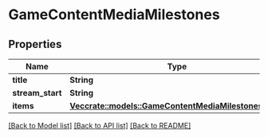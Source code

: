 # GameContentMediaMilestones

## Properties

Name | Type | Description | Notes
------------ | ------------- | ------------- | -------------
**title** | **String** |  | [optional] 
**stream_start** | **String** |  | [optional] 
**items** | [**Vec<crate::models::GameContentMediaMilestonesItems>**](GameContent_media_milestones_items.md) |  | [optional] 

[[Back to Model list]](../README.md#documentation-for-models) [[Back to API list]](../README.md#documentation-for-api-endpoints) [[Back to README]](../README.md)


